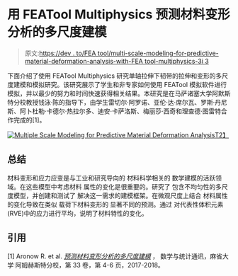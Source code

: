 # 用 FEATool Multiphysics 预测材料变形分析的多尺度建模

> 原文:[https://dev . to/FEA tool/multi-scale-modeling-for-predictive-material-deformation-analysis-with-FEA tool-multiphysics-3i 3](https://dev.to/featool/multiple-scale-modeling-for-predictive-material-deformation-analysis-with-featool-multiphysics-3ii3)

下面介绍了使用 FEATool Multiphysics 研究单轴拉伸下韧带的拉伸和变形的多尺度建模和模拟研究。该研究展示了学生和非专家如何使用 FEATool 模拟软件进行模拟，并以最少的努力和时间快速获得相关结果。本研究是在马萨诸塞大学阿默斯特分校教授钱泳·陈的指导下，由学生雷切尔·阿罗诺、亚伦·达·席尔瓦、罗斯·丹尼斯、阿卜杜勒·卡德尔·热拉尔多、迪安·卡萨洛斯、梅丽莎·西奇和理查德·图雷特合作完成的[1]。

[![Multiple Scale Modeling for Predictive Material Deformation Analysis](../Images/930a14262e5347c735c74b0d12922b42.png)T2】](https://res.cloudinary.com/practicaldev/image/fetch/s--jY3Kbmf8--/c_limit%2Cf_auto%2Cfl_progressive%2Cq_auto%2Cw_880/https://www.featool.com/images/featool-multiphysics-multiple-scale-modeling-for-predictive-material-deformation-analysis.jpg)

## [](#summary)总结

材料变形和应力应变是与工业和研究导向的
材料科学相关的
数学建模的活跃领域。在这些模型中考虑材料
属性的变化是很重要的。研究了
包含不均匀性的多尺度模型，并创建和测试了
解决这一需求的建模框架。在微观尺度上结合
材料属性的变化导致在类似
载荷下材料变形的
显著不同的预测。通过
对代表性体积元素(RVE)中的应力进行平均，说明了材料特性的变化。

## [](#reference)引用

[1] Aronow R. et al.
[*预测材料变形分析的多尺度建模*](https://www.math.umass.edu/sites/www.math.umass.edu/files/newsletters/2018_umass_math_newsletter_210.pdf) ，
数学与统计通讯，麻省大学
阿姆赫斯特分校，第 33 卷，第 4-6 页，2017-2018。